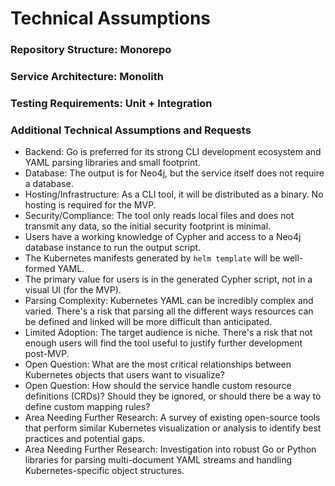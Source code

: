 # Technical Assumptions

### Repository Structure: Monorepo

### Service Architecture: Monolith

### Testing Requirements: Unit + Integration

### Additional Technical Assumptions and Requests

*   Backend: Go is preferred for its strong CLI development ecosystem and YAML parsing libraries and small footprint.
*   Database: The output is for Neo4j, but the service itself does not require a database.
*   Hosting/Infrastructure: As a CLI tool, it will be distributed as a binary. No hosting is required for the MVP.
*   Security/Compliance: The tool only reads local files and does not transmit any data, so the initial security
    footprint is minimal.
*   Users have a working knowledge of Cypher and access to a Neo4j database instance to run the output script.
*   The Kubernetes manifests generated by `helm template` will be well-formed YAML.
*   The primary value for users is in the generated Cypher script, not in a visual UI (for the MVP).
*   Parsing Complexity: Kubernetes YAML can be incredibly complex and varied. There's a risk that parsing all the
    different ways resources can be defined and linked will be more difficult than anticipated.
*   Limited Adoption: The target audience is niche. There's a risk that not enough users will find the tool useful
    to justify further development post-MVP.
*   Open Question: What are the most critical relationships between Kubernetes objects that users want to visualize?
*   Open Question: How should the service handle custom resource definitions (CRDs)? Should they be ignored, or
    should there be a way to define custom mapping rules?
*   Area Needing Further Research: A survey of existing open-source tools that perform similar Kubernetes
    visualization or analysis to identify best practices and potential gaps.
*   Area Needing Further Research: Investigation into robust Go or Python libraries for parsing multi-document YAML
    streams and handling Kubernetes-specific object structures.
